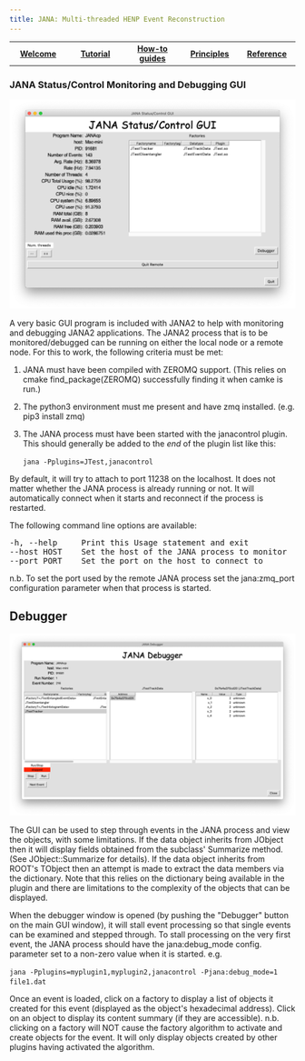 ```yaml
---
title: JANA: Multi-threaded HENP Event Reconstruction
---
```


<center>
<table border="0" width="100%" align="center">
<TH width="20%"><A href="index.html">Welcome</A></TH>
<TH width="20%"><A href="Tutorial.html">Tutorial</A></TH>
<TH width="20%"><A href="Howto.html">How-to guides</A></TH>
<TH width="20%"><A href="Explanation.html">Principles</A></TH>
<TH width="20%"><A href="Reference.html">Reference</A></TH>
</table>
</center>

### JANA Status/Control Monitoring and Debugging GUI

<img src="images/JANA_Status_Control_GUI.png">

A very basic GUI program is included with JANA2 to help with monitoring and debugging JANA2 applications.
The JANA2 process that is to be monitored/debugged can be
running on either the local node or a remote node. For this to work, the following criteria must be met:

1. JANA must have been compiled with ZEROMQ support. (This relies
   on cmake find_package(ZEROMQ) successfully finding it when camke
   is run.)

2. The python3 environment must me present and have zmq installed.
   (e.g. pip3 install zmq)

3. The JANA process must have been started with the janacontrol plugin.
   This should generally be added to the *end* of the plugin list
   like this:
   
      ```jana -Pplugins=JTest,janacontrol```

By default, it will try to attach to port 11238 on the localhost. It
does not matter whether the JANA process is already running or not.
It will automatically connect when it starts and reconnect if the process
is restarted.

The following command line options are available:

<pre>
-h, --help     Print this Usage statement and exit
--host HOST    Set the host of the JANA process to monitor
--port PORT    Set the port on the host to connect to
</pre>

n.b. To set the port used by the remote JANA process set the
jana:zmq_port configuration parameter when that process is started.

Debugger
--------------

<img src="images/JANA_Debugger_GUI.png">

The GUI can be used to step through events in the JANA process and
view the objects, with some limitations. If the data object inherits
from JObject then it will display fields obtained from the subclass'
Summarize method. (See JObject::Summarize for details). If the data
object inherits from ROOT's TObject then an attempt is made to extract
the data members via the dictionary. Note that this relies on the
dictionary being available in the plugin and there are limitations
to the complexity of the objects that can be displayed.

When the debugger window is opened (by pushing the "Debugger" button
on the main GUI window), it will stall event processing so that single
events can be examined and stepped through. To stall processing on the
very first event, the JANA process should have the jana:debug_mode
config. parameter set to a non-zero value when it is started. e.g.

``jana -Pplugins=myplugin1,myplugin2,janacontrol -Pjana:debug_mode=1 file1.dat``

Once an event is loaded, click on a factory to display a list of 
objects it created for this event (displayed as the object's hexadecimal
address). Click on an object to display its content summary (if they
are accessible). n.b. clicking on a factory will NOT cause the factory
algorithm to activate and create objects for the event. It will only
display objects created by other plugins having activated the algorithm.
